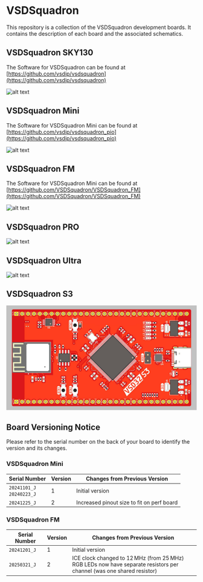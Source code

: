 # VSDSquadron

This repository is a collection of the VSDSquadron development boards. It contains the description of each board and the associated schematics.

## VSDSquadron SKY130

The Software for VSDSquadron can be found at [https://github.com/vsdip/vsdsquadron](https://github.com/vsdip/vsdsquadron)

![alt text](VSDSquadron_SKY130/squadron_sky130_TOP.jpg)

## VSDSquadron Mini

The Software for VSDSquadron Mini can be found at [https://github.com/vsdip/vsdsquadron_pio](https://github.com/vsdip/vsdsquadron_pio)

![alt text](VSDSquadron_Mini/squadron_mini_TOP.jpg)

## VSDSquadron FM

The Software for VSDSquadron Mini can be found at [https://github.com/VSDSquadron/VSDSquadron_FM](https://github.com/VSDSquadron/VSDSquadron_FM)

![alt text](VSDSquadron_FM/squadron_FM_TOP.jpg)

## VSDSquadron PRO

![alt text](VSDSquadron_Pro/squadron_pro_TOP.jpg)

## VSDSquadron Ultra

![alt text](VSDSquadron_Ultra/squadron_ultra_TOP.jpg)

## VSDSquadron S3

![alt text](VSDSquadron_S3/squadron_S3_TOP.jpg)



## Board Versioning Notice

Please refer to the serial number on the back of your board to identify the version and its changes.

### VSDSquadron Mini

| Serial Number        | Version | Changes from Previous Version                   |
|----------------------|---------|-------------------------------------------------|
| `20241101_J` <br> `20240223_J` | 1       | Initial version                                |
| `20241225_J`           | 2       | Increased pinout size to fit on perf board       |

### VSDSquadron FM

| Serial Number | Version | Changes from Previous Version                                                                 |
|---------------|---------|-----------------------------------------------------------------------------------------------|
| `20241201_J`    | 1       | Initial version                                                                                |
| `20250321_J`    | 2       | ICE clock changed to 12 MHz (from 25 MHz) <br> RGB LEDs now have separate resistors per channel (was one shared resistor) |


